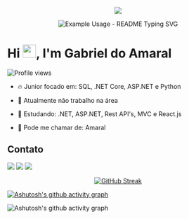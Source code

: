 <p align='center'>
    <img src="https://capsule-render.vercel.app/api?type=waving&color=5D417A&height=200&width=900&section=header!&descAlignY=51&descAlign=62"/>
</p>

<p align="center">
  <img src="https://readme-typing-svg.demolab.com/?lines=Eai+beleza?;Meu+nome+é+Gabriel+Do+Amaral!;Tenho+19+anos!;Seja Bem-Vindo(a)+ao+meu Perfil!&font=Fira%20Code&center=true&width=780&height=70&color=6F5D82&size=40px&duration=3000&pause=1000" alt="Example Usage - README Typing SVG">
</p>

<h1 align="left">Hi <img src="https://raw.githubusercontent.com/kaueMarques/kaueMarques/master/hi.gif" height="30px">, I'm Gabriel do Amaral</h1>
<p align="left"> <img src="https://komarev.com/ghpvc/?username=skypse&color=blueviolet" alt="Profile views" /> </p>

- 🔥 Junior focado em: SQL, .NET Core, ASP.NET e Python

- 🔭 Atualmente não trabalho na área

- 💬 Estudando: .NET, ASP.NET, Rest API's, MVC e React.js

- 🧐 Pode me chamar de: Amaral


## Contato
  <a href="https://www.instagram.com/skypse_/" target="_blank"><img src="https://img.shields.io/badge/-Instagram-%23E4405F?style=for-the-badge&logo=instagram&logoColor=white" target="_blank"></a>
  <a href = "mailto:gabrieldoamaral.alves12@gmail.com"><img src="https://img.shields.io/badge/-Gmail-%23333?style=for-the-badge&logo=gmail&logoColor=white" target="_blank"></a>
  <a href="https://www.linkedin.com/in/gabriel-amaral-alves/" target="_blank"><img src="https://img.shields.io/badge/-LinkedIn-%230077B5?style=for-the-badge&logo=linkedin&logoColor=white" target="_blank"></a> 

<div align="center">
  
[![GitHub Streak](https://streak-stats.demolab.com/?user=skypse&theme=modern-lilac2&locale=en&date_format=n%2Fj%5B%2FY%5D&card_width=900)](https://git.io/streak-stats)
</div>

[![Ashutosh's github activity graph](https://github-readme-activity-graph.vercel.app/graph?username=skypse&bg_color=0d1117&color=5D417A&line=2D0C50&point=593381&area=true&hide_border=true)](https://github.com/ashutosh00710/github-readme-activity-graph)

![Ashutosh's github activity graph](https://ssr-contributions-svg.vercel.app/_/skypse?chart=3dbar&gap=0.6&scale=2&flatten=1&animation=wave&animation_duration=1&animation_delay=0.05&animation_amplitude=20&animation_frequency=0.5&animation_wave_center=0_0&format=svg&weeks=30&theme=purple) 

